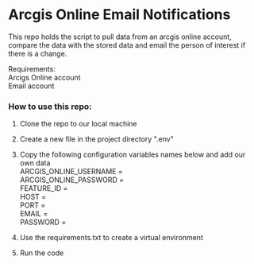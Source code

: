 # Arcgis Online Email Notifications
This repo holds the script to pull data from an arcgis online account, compare the data with the stored data and email the person of interest if there is a change.

Requirements:  
  Arcigs Online account  
  Email account  

### How to use this repo:  
1. Clone the repo to our local machine  
2. Create a new file in the project directory ".env"  
3. Copy the following configuration variables names below and add our own data  
  ARCGIS_ONLINE_USERNAME =  
  ARCGIS_ONLINE_PASSWORD =  
  FEATURE_ID =  
  HOST =  
  PORT =  
  EMAIL =  
  PASSWORD = 
  
 4. Use the requirements.txt to create a virtual environment  
 5. Run the code
